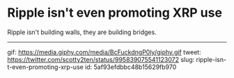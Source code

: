 # Ripple isn't even promoting XRP use
    
Ripple isn't building walls, they are building bridges.

---

gif: https://media.giphy.com/media/BcFuckdngP0ly/giphy.gif
tweet: https://twitter.com/scotty2ten/status/995839075541123072
slug: ripple-isn-t-even-promoting-xrp-use
id: 5af93efdbbc48b15629fb970